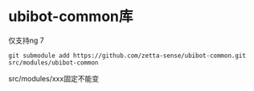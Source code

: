 # ubibot-common库

仅支持ng 7

`git submodule add https://github.com/zetta-sense/ubibot-common.git src/modules/ubibot-common`

src/modules/xxx固定不能变
